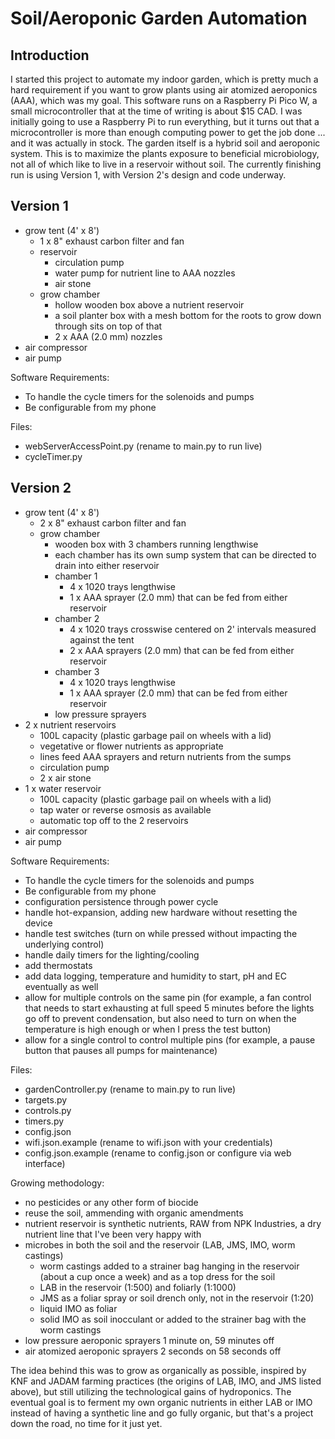 # Soil/Aeroponic Garden Automation

Introduction
------------
I started this project to automate my indoor garden, which is pretty much a hard requirement if you want to grow plants using air atomized aeroponics (AAA), which was my goal. This software runs on a Raspberry Pi Pico W, a small microcontroller that at the time of writing is about $15 CAD. I was initially going to use a Raspberry Pi to run everything, but it turns out that a microcontroller is more than enough computing power to get the job done ... and it was actually in stock. The garden itself is a hybrid soil and aeroponic system. This is to maximize the plants exposure to beneficial microbiology, not all of which like to live in a reservoir without soil.
The currently finishing run is using Version 1, with Version 2's design and code underway.

Version 1
---------
- grow tent (4' x 8')
  - 1 x 8" exhaust carbon filter and fan
  - reservoir
    - circulation pump
    - water pump for nutrient line to AAA nozzles
    - air stone
  - grow chamber
    - hollow wooden box above a nutrient reservoir
	- a soil planter box with a mesh bottom for the roots to grow down through sits on top of that
    - 2 x AAA (2.0 mm) nozzles
- air compressor
- air pump

Software Requirements:
- To handle the cycle timers for the solenoids and pumps
- Be configurable from my phone

Files:
- webServerAccessPoint.py (rename to main.py to run live)
- cycleTimer.py

Version 2
---------
- grow tent (4' x 8')
  - 2 x 8" exhaust carbon filter and fan
  - grow chamber
    - wooden box with 3 chambers running lengthwise
	- each chamber has its own sump system that can be directed to drain into either reservoir
	- chamber 1
	  - 4 x 1020 trays lengthwise
	  - 1 x AAA sprayer (2.0 mm) that can be fed from either reservoir
	- chamber 2
      - 4 x 1020 trays crosswise centered on 2' intervals measured against the tent
	  - 2 x AAA sprayers (2.0 mm) that can be fed from either reservoir
	- chamber 3
	  - 4 x 1020 trays lengthwise
	  - 1 x AAA sprayer (2.0 mm) that can be fed from either reservoir
	- low pressure sprayers
- 2 x nutrient reservoirs
  - 100L capacity (plastic garbage pail on wheels with a lid)
  - vegetative or flower nutrients as appropriate
  - lines feed AAA sprayers and return nutrients from the sumps
  - circulation pump
  - 2 x air stone
- 1 x water reservoir
  - 100L capacity (plastic garbage pail on wheels with a lid)
  - tap water or reverse osmosis as available
  - automatic top off to the 2 reservoirs
- air compressor
- air pump

Software Requirements:
- To handle the cycle timers for the solenoids and pumps
- Be configurable from my phone
- configuration persistence through power cycle
- handle hot-expansion, adding new hardware without resetting the device
- handle test switches (turn on while pressed without impacting the underlying control)
- handle daily timers for the lighting/cooling
- add thermostats
- add data logging, temperature and humidity to start, pH and EC eventually as well
- allow for multiple controls on the same pin (for example, a fan control that needs to start exhausting at full speed 5 minutes before the lights go off to prevent condensation, but also need to turn on when the temperature is high enough or when I press the test button)
- allow for a single control to control multiple pins (for example, a pause button that pauses all pumps for maintenance)

Files:
- gardenController.py (rename to main.py to run live)
- targets.py
- controls.py
- timers.py
- config.json
- wifi.json.example (rename to wifi.json with your credentials)
- config.json.example (rename to config.json or configure via web interface)

Growing methodology:
- no pesticides or any other form of biocide
- reuse the soil, ammending with organic amendments
- nutrient reservoir is synthetic nutrients, RAW from NPK Industries, a dry nutrient line that I've been very happy with
- microbes in both the soil and the reservoir (LAB, JMS, IMO, worm castings)
  - worm castings added to a strainer bag hanging in the reservoir (about a cup once a week) and as a top dress for the soil
  - LAB in the reservoir (1:500) and foliarly (1:1000)
  - JMS as a foliar spray or soil drench only, not in the reservoir (1:20)
  - liquid IMO as foliar
  - solid IMO as soil inocculant or added to the strainer bag with the worm castings
- low pressure aeroponic sprayers 1 minute on, 59 minutes off
- air atomized aeroponic sprayers 2 seconds on 58 seconds off

The idea behind this was to grow as organically as possible, inspired by KNF and JADAM farming practices (the origins of LAB, IMO, and JMS listed above), but still utilizing the technological gains of hydroponics. The eventual goal is to ferment my own organic nutrients in either LAB or IMO instead of having a synthetic line and go fully organic, but that's a project down the road, no time for it just yet.

